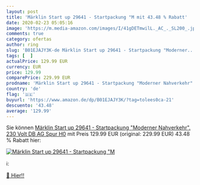 ```yaml
---
layout: post
title: 'Märklin Start up 29641 - Startpackung "M mit 43.48 % Rabatt'
date: 2020-02-23 05:05:16
image: 'https://m.media-amazon.com/images/I/41gDETmwilL._AC_._SL200_.jpg'
comments: true
category: ofertas
author: ring
slug: 'B01EJAJY3K-de Märklin Start up 29641 - Startpackung "Moderner...'
tags: [  ]
actualPrice: 129.99 EUR
currency: EUR
price: 129.99
comparePrice: 229.99 EUR
prodname: 'Märklin Start up 29641 - Startpackung "Moderner Nahverkehr". 230 Volt  DB AG  Spur  H0'
country: 'de'
flag: '🇩🇪'
buyurl: 'https://www.amazon.de/dp/B01EJAJY3K/?tag=tolees0ca-21'
descuento: '43.48'
average: '129.99'
---
```


Sie können [Märklin Start up 29641 - Startpackung "Moderner Nahverkehr". 230 Volt  DB AG  Spur  H0](https://www.amazon.de/dp/B01EJAJY3K/?tag=tolees0ca-21) mit Preis 129.99 EUR (original: 229.99 EUR) 43.48 % Rabatt hier:

[![Märklin Start up 29641 - Startpackung "M](https://m.media-amazon.com/images/I/41gDETmwilL._AC_._SL200_.jpg)](https://www.amazon.de/dp/B01EJAJY3K/?tag=tolees0ca-21)

ℹ️:


[🛒 Hier!!](https://www.amazon.de/dp/B01EJAJY3K/?tag=tolees0ca-21)
